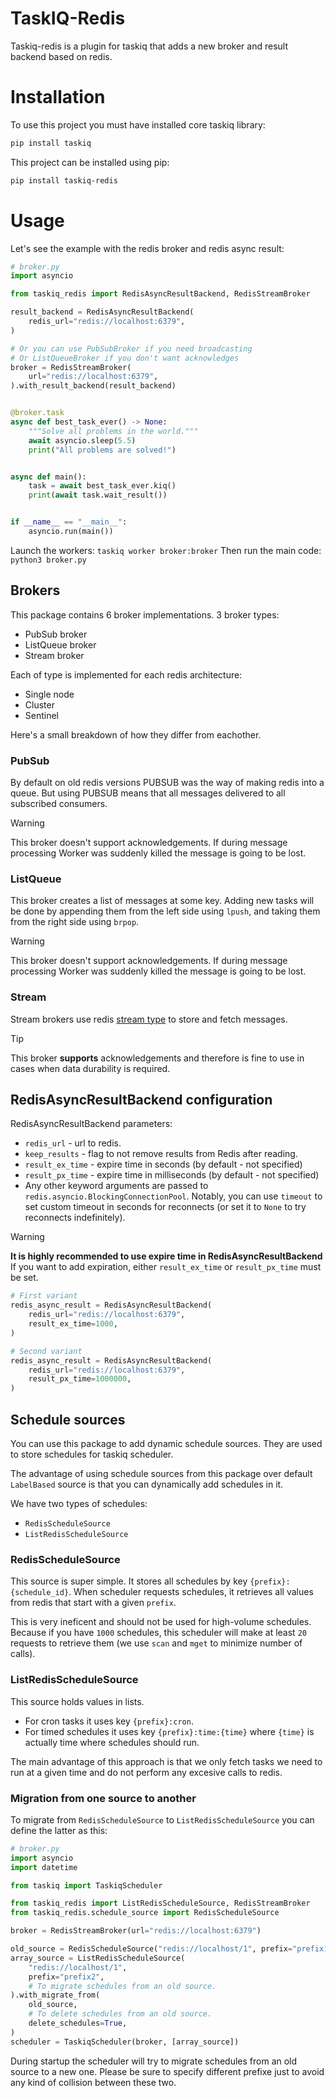 # TaskIQ-Redis

Taskiq-redis is a plugin for taskiq that adds a new broker and result backend based on redis.

# Installation

To use this project you must have installed core taskiq library:
```bash
pip install taskiq
```
This project can be installed using pip:
```bash
pip install taskiq-redis
```

# Usage

Let's see the example with the redis broker and redis async result:

```python
# broker.py
import asyncio

from taskiq_redis import RedisAsyncResultBackend, RedisStreamBroker

result_backend = RedisAsyncResultBackend(
    redis_url="redis://localhost:6379",
)

# Or you can use PubSubBroker if you need broadcasting
# Or ListQueueBroker if you don't want acknowledges
broker = RedisStreamBroker(
    url="redis://localhost:6379",
).with_result_backend(result_backend)


@broker.task
async def best_task_ever() -> None:
    """Solve all problems in the world."""
    await asyncio.sleep(5.5)
    print("All problems are solved!")


async def main():
    task = await best_task_ever.kiq()
    print(await task.wait_result())


if __name__ == "__main__":
    asyncio.run(main())
```

Launch the workers:
`taskiq worker broker:broker`
Then run the main code:
`python3 broker.py`


## Brokers

This package contains 6 broker implementations.
3 broker types:
* PubSub broker
* ListQueue broker
* Stream broker

Each of type is implemented for each redis architecture:
* Single node
* Cluster
* Sentinel

Here's a small breakdown of how they differ from eachother.


### PubSub

By default on old redis versions PUBSUB was the way of making redis into a queue.
But using PUBSUB means that all messages delivered to all subscribed consumers.

> [!WARNING]
> This broker doesn't support acknowledgements. If during message processing
> Worker was suddenly killed the message is going to be lost.

### ListQueue

This broker creates a list of messages at some key. Adding new tasks will be done
by appending them from the left side using `lpush`, and taking them from the right side using `brpop`.

> [!WARNING]
> This broker doesn't support acknowledgements. If during message processing
> Worker was suddenly killed the message is going to be lost.

### Stream

Stream brokers use redis [stream type](https://redis.io/docs/latest/develop/data-types/streams/) to store and fetch messages.

> [!TIP]
> This broker **supports** acknowledgements and therefore is fine to use in cases when data durability is
> required.

## RedisAsyncResultBackend configuration

RedisAsyncResultBackend parameters:
* `redis_url` - url to redis.
* `keep_results` - flag to not remove results from Redis after reading.
* `result_ex_time` - expire time in seconds (by default - not specified)
* `result_px_time` - expire time in milliseconds (by default - not specified)
* Any other keyword arguments are passed to `redis.asyncio.BlockingConnectionPool`.
  Notably, you can use `timeout` to set custom timeout in seconds for reconnects
  (or set it to `None` to try reconnects indefinitely).

> [!WARNING]
> **It is highly recommended to use expire time in RedisAsyncResultBackend**
> If you want to add expiration, either `result_ex_time` or `result_px_time` must be set.
> ```python
> # First variant
> redis_async_result = RedisAsyncResultBackend(
>     redis_url="redis://localhost:6379",
>     result_ex_time=1000,
> )
>
> # Second variant
> redis_async_result = RedisAsyncResultBackend(
>     redis_url="redis://localhost:6379",
>     result_px_time=1000000,
> )
> ```


## Schedule sources


You can use this package to add dynamic schedule sources. They are used to store
schedules for taskiq scheduler.

The advantage of using schedule sources from this package over default `LabelBased` source is that you can
dynamically add schedules in it.

We have two types of schedules:

* `RedisScheduleSource`
* `ListRedisScheduleSource`


### RedisScheduleSource

This source is super simple. It stores all schedules by key `{prefix}:{schedule_id}`. When scheduler requests
schedules, it retrieves all values from redis that start with a given `prefix`.

This is very ineficent and should not be used for high-volume schedules. Because if you have `1000` schedules, this scheduler will make at least `20` requests to retrieve them (we use `scan` and `mget` to minimize number of calls).

### ListRedisScheduleSource

This source holds values in lists.

* For cron tasks it uses key `{prefix}:cron`.
* For timed schedules it uses key `{prefix}:time:{time}` where `{time}` is actually time where schedules should run.

The main advantage of this approach is that we only fetch tasks we need to run at a given time and do not perform any excesive calls to redis.


### Migration from one source to another

To migrate from `RedisScheduleSource` to `ListRedisScheduleSource` you can define the latter as this:

```python
# broker.py
import asyncio
import datetime

from taskiq import TaskiqScheduler

from taskiq_redis import ListRedisScheduleSource, RedisStreamBroker
from taskiq_redis.schedule_source import RedisScheduleSource

broker = RedisStreamBroker(url="redis://localhost:6379")

old_source = RedisScheduleSource("redis://localhost/1", prefix="prefix1")
array_source = ListRedisScheduleSource(
    "redis://localhost/1",
    prefix="prefix2",
    # To migrate schedules from an old source.
).with_migrate_from(
    old_source,
    # To delete schedules from an old source.
    delete_schedules=True,
)
scheduler = TaskiqScheduler(broker, [array_source])
```

During startup the scheduler will try to migrate schedules from an old source to a new one. Please be sure to specify different prefixe just to avoid any kind of collision between these two.
